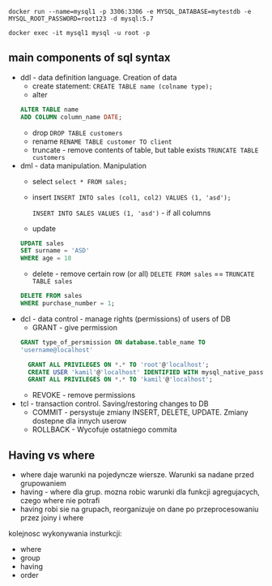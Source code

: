 `docker run --name=mysql1 -p 3306:3306 -e MYSQL_DATABASE=mytestdb -e MYSQL_ROOT_PASSWORD=root123 -d mysql:5.7`

`docker exec -it mysql1 mysql -u root -p`

## main components of sql syntax
* ddl - data definition language. Creation of data
    * create statement: `CREATE TABLE name (colname type);`
    * alter 
    ```sql
    ALTER TABLE name
    ADD COLUMN column_name DATE;
    ``` 
    * drop `DROP TABLE customers`
    * rename `RENAME TABLE customer TO client`
    * truncate - remove contents of table, but table exists
    `TRUNCATE TABLE customers`
* dml - data manipulation. Manipulation
    * select `select * FROM sales;`
    * insert `INSERT INTO sales (col1, col2) VALUES (1, 'asd');`
    
        `INSERT INTO SALES VALUES (1, 'asd')` - if all columns
    * update
    ```sql
  UPDATE sales
  SET surname = 'ASD'
  WHERE age = 18 
  ```
    * delete - remove certain row (or all) `DELETE FROM sales` == `TRUNCATE TABLE sales`
    ```sql
    DELETE FROM sales
  WHERE purchase_number = 1;
    ```
* dcl - data control - manage rights (permissions) of users of DB
    * GRANT - give permission 
    ```sql
    GRANT type_of_persmission ON database.table_name TO 
  'username@localhost'
    ```
  ```sql
    GRANT ALL PRIVILEGES ON *.* TO 'root'@'localhost';
    CREATE USER 'kamil'@'localhost' IDENTIFIED WITH mysql_native_password BY 'kamil';
    GRANT ALL PRIVILEGES ON *.* TO 'kamil'@'localhost';
    ```
    * REVOKE - remove permissions
* tcl - transaction control. Saving/restoring changes to DB
    * COMMIT - persystuje zmiany INSERT, DELETE, UPDATE. Zmiany dostepne dla innych userow
    * ROLLBACK - Wycofuje ostatniego commita
    
    
## Having vs where
* where daje warunki na pojedyncze wiersze. Warunki sa nadane przed grupowaniem
* having - where dla grup. mozna robic warunki dla funkcji agregujacych, czego where nie potrafi
* having robi sie na grupach, reorganizuje on dane po przeprocesowaniu przez joiny i where

kolejnosc wykonywania insturkcji:
* where
* group
* having
* order
